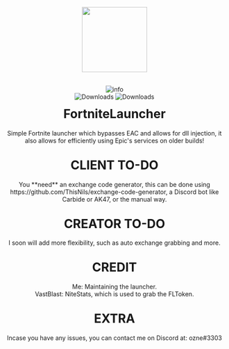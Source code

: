 <p align="center" style="margin-bottom: 0px !important;">
  <img width="150" src="https://cdn.discordapp.com/emojis/832208382588878848.png?v=1" align="center">
</p>

 <p align="center">
    <br />
    <img alt="info" src="https://img.shields.io/github/v/release/ozneeeee/FortniteLauncher?style=for-the-badge">
    <br />
    <img alt="Downloads" src="https://img.shields.io/github/downloads/ozneeeee/FortniteLauncher/total?color=blue&style=for-the-badge">
    <img alt="Downloads" src="https://img.shields.io/github/stars/ozneeeee/FortniteLauncher?style=for-the-badge">
  </p>
</p>

<h1 align="center" style="margin-top: 0px;">FortniteLauncher</h1>
<p align="center">
Simple Fortnite launcher which bypasses EAC and allows for dll injection, it also allows for efficiently using Epic's services on older builds!
</p>
<br />

<h1 align="center" style="margin-top: 0px;">CLIENT TO-DO</h1>
<p align="center">
You **need** an exchange code generator, this can be done using https://github.com/ThisNils/exchange-code-generator, a Discord bot like Carbide or AK47, or the manual way.
</p>
<br />

<h1 align="center" style="margin-top: 0px;">CREATOR TO-DO</h1>
<p align="center">
I soon will add more flexibility, such as auto exchange grabbing and more.
</p>
<br />

<h1 align="center" style="margin-top: 0px;">CREDIT</h1>
<p align="center">
Me: Maintaining the launcher.
  <br />
VastBlast: NiteStats, which is used to grab the FLToken.
</p>
<br />

<h1 align="center" style="margin-top: 0px;">EXTRA</h1>
<p align="center">
  Incase you have any issues, you can contact me on Discord at: ozne#3303
  </p>

